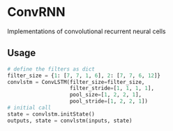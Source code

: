 # ConvRNN
Implementations of convolutional recurrent neural cells

## Usage
```python
# define the filters as dict
filter_size = {1: [7, 7, 1, 6], 2: [7, 7, 6, 12]}
convlstm = ConvLSTM(filter_size=filter_size, 
                    filter_stride=[1, 1, 1, 1], 
                    pool_size=[1, 2, 2, 1], 
                    pool_stride=[1, 2, 2, 1])
# initial call
state = convlstm.initState()
outputs, state = convlstm(inputs, state)
```
